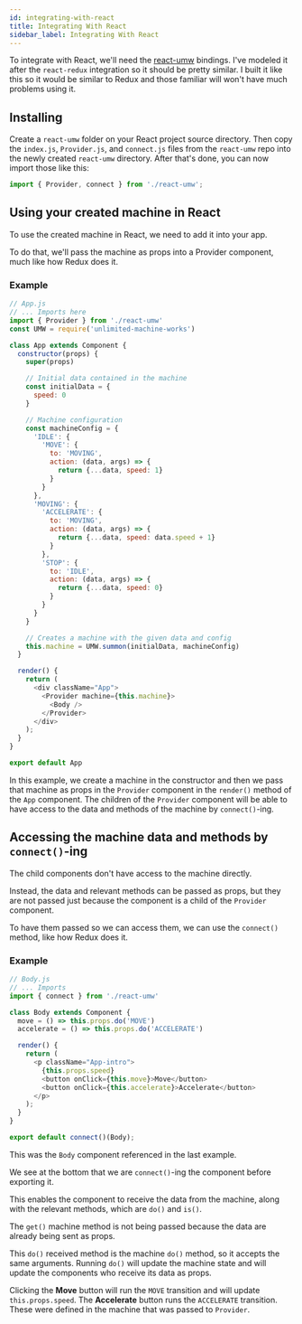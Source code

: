```yaml
---
id: integrating-with-react
title: Integrating With React
sidebar_label: Integrating With React
---
```


To integrate with React, we'll need the [react-umw](https://github.com/johnpaulada/react-umw) bindings. I've modeled it after the `react-redux` integration so it should be pretty similar. I built it like this so it would be similar to Redux and those familiar will won't have much problems using it.

## Installing
Create a `react-umw` folder on your React project source directory. Then copy the `index.js`, `Provider.js`, and `connect.js` files from the `react-umw` repo into the newly created `react-umw` directory. After that's done, you can now import those like this:

```js
import { Provider, connect } from './react-umw';
```

## Using your created machine in React
To use the created machine in React, we need to add it into your app.

To do that, we'll pass the machine as props into a Provider component, much like how Redux does it.

### Example
```js
// App.js
// ... Imports here
import { Provider } from './react-umw'
const UMW = require('unlimited-machine-works')

class App extends Component {
  constructor(props) {
    super(props)

    // Initial data contained in the machine
    const initialData = {
      speed: 0
    }

    // Machine configuration
    const machineConfig = {
      'IDLE': {
        'MOVE': {
          to: 'MOVING',
          action: (data, args) => {
            return {...data, speed: 1}
          }
        }
      },
      'MOVING': {
        'ACCELERATE': {
          to: 'MOVING',
          action: (data, args) => {
            return {...data, speed: data.speed + 1}
          }
        },
        'STOP': {
          to: 'IDLE',
          action: (data, args) => {
            return {...data, speed: 0}
          }
        }
      }
    }

    // Creates a machine with the given data and config
    this.machine = UMW.summon(initialData, machineConfig)
  }

  render() {
    return (
      <div className="App">
        <Provider machine={this.machine}>
          <Body />
        </Provider>
      </div>
    );
  }
}

export default App
```

In this example, we create a machine in the constructor and then we pass that machine as props in the `Provider` component in the `render()` method of the `App` component. The children of the `Provider` component will be able to have access to the data and methods of the machine by `connect()`-ing.

## Accessing the machine data and methods by `connect()`-ing
The child components don't have access to the machine directly.

Instead, the data and relevant methods can be passed as props, but they are not passed just because the component is a child of the `Provider` component.

To have them passed so we can access them, we can use the `connect()` method, like how Redux does it.

### Example
```js
// Body.js
// ... Imports
import { connect } from './react-umw'

class Body extends Component {
  move = () => this.props.do('MOVE')
  accelerate = () => this.props.do('ACCELERATE')

  render() {
    return (
      <p className="App-intro">
        {this.props.speed}
        <button onClick={this.move}>Move</button>
        <button onClick={this.accelerate}>Accelerate</button>
      </p>
    );
  }
}

export default connect()(Body);
```

This was the `Body` component referenced in the last example.

We see at the bottom that we are `connect()`-ing the component before exporting it.

This enables the component to receive the data from the machine, along with the relevant methods, which are `do()` and `is()`.

The `get()` machine method is not being passed because the data are already being sent as props. 

This `do()` received method is the machine `do()` method, so it accepts the same arguments. Running `do()` will update the machine state and will update the components who receive its data as props.

Clicking the **Move** button will run the `MOVE` transition and will update `this.props.speed`. The **Accelerate** button runs the `ACCELERATE` transition. These were defined in the machine that was passed to `Provider`.